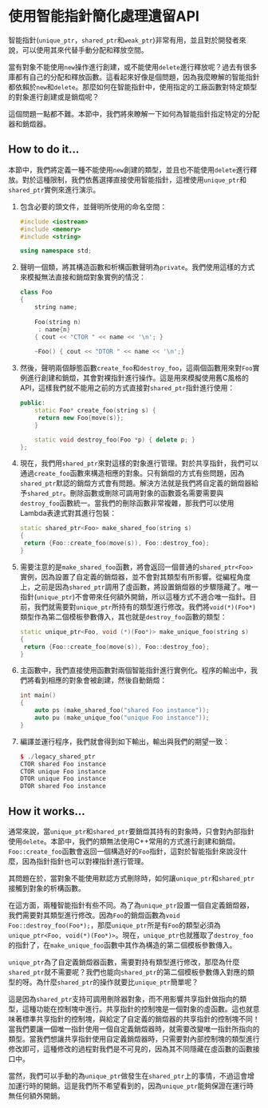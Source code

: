 # 使用智能指針簡化處理遺留API

智能指針(`unique_ptr`，`shared_ptr`和`weak_ptr`)非常有用，並且對於開發者來說，可以使用其來代替手動分配和釋放空間。

當有對象不能使用`new`操作進行創建，或不能使用`delete`進行釋放呢？過去有很多庫都有自己的分配和釋放函數。這看起來好像是個問題，因為我麼瞭解的智能指針都依賴於`new`和`delete`。那麼如何在智能指針中，使用指定的工廠函數對特定類型的對象進行創建或是銷燬呢？

這個問題一點都不難。本節中，我們將來瞭解一下如何為智能指針指定特定的分配器和銷燬器。

## How to do it...

本節中，我們將定義一種不能使用`new`創建的類型，並且也不能使用`delete`進行釋放。對於這種限制，我們依舊選擇直接使用智能指針，這裡使用`unique_ptr`和`shared_ptr`實例來進行演示。

1. 包含必要的頭文件，並聲明所使用的命名空間：

   ```c++
   #include <iostream>
   #include <memory>
   #include <string>
   
   using namespace std; 
   ```

2. 聲明一個類，將其構造函數和析構函數聲明為`private`。我們使用這樣的方式來模擬無法直接和銷燬對象實例的情況：

   ```c++
   class Foo
   {
       string name;
       
       Foo(string n)
       	: name{n}
       { cout << "CTOR " << name << '\n'; }
       
       ~Foo() { cout << "DTOR " << name << '\n';}
   ```

3. 然後，聲明兩個靜態函數`create_foo`和`destroy_foo`，這兩個函數用來對`Foo`實例進行創建和銷燬，其會對裸指針進行操作。這是用來模擬使用舊C風格的API，這樣我們就不能用之前的方式直接對`shared_ptr`指針進行使用：

   ```c++
   public:
       static Foo* create_foo(string s) {
       	return new Foo{move(s)};
       }
   
       static void destroy_foo(Foo *p) { delete p; }
   };
   ```

4. 現在，我們用`shared_ptr`來對這樣的對象進行管理。對於共享指針，我們可以通過`create_foo`函數來構造相應的對象。只有銷燬的方式有些問題，因為`shared_ptr`默認的銷燬方式會有問題。解決方法就是我們將自定義的銷燬器給予`shared_ptr`。刪除函數或刪除可調用對象的函數簽名需要需要與`destroy_foo`函數統一。當我們的刪除函數非常複雜，那我們可以使用Lambda表達式對其進行包裝：

   ```c++
   static shared_ptr<Foo> make_shared_foo(string s)
   {
   	return {Foo::create_foo(move(s)), Foo::destroy_foo};
   }
   ```

5. 需要注意的是`make_shared_foo`函數，將會返回一個普通的`shared_ptr<Foo>`實例，因為設置了自定義的銷燬器，並不會對其類型有所影響。從編程角度上，之前是因為`shared_ptr`調用了虛函數，將設置銷燬器的步驟隱藏了。唯一指針(`unique_ptr`)不會帶來任何額外開銷，所以這種方式不適合唯一指針。目前，我們就需要對`unique_ptr`所持有的類型進行修改。我們將`void(*)(Foo*)`類型作為第二個模板參數傳入，其也就是`destroy_foo`函數的類型：

   ```c++
   static unique_ptr<Foo, void (*)(Foo*)> make_unique_foo(string s)
   {
   	return {Foo::create_foo(move(s)), Foo::destroy_foo};
   }
   ```

6. 主函數中，我們直接使用函數對兩個智能指針進行實例化。程序的輸出中，我們將看到相應的對象會被創建，然後自動銷燬：

   ```c++
   int main()
   {
       auto ps (make_shared_foo("shared Foo instance"));
       auto pu (make_unique_foo("unique Foo instance"));
   }
   ```

7. 編譯並運行程序，我們就會得到如下輸出，輸出與我們的期望一致：

   ```c++
   $ ./legacy_shared_ptr
   CTOR shared Foo instance
   CTOR unique Foo instance
   DTOR unique Foo instance
   DTOR shared Foo instance
   ```

## How it works...

通常來說，當`unique_ptr`和`shared_ptr`要銷燬其持有的對象時，只會對內部指針使用`delete`。本節中，我們的類無法使用C++常用的方式進行創建和銷燬。`Foo::create_foo`函數會返回一個構造好的`Foo`指針，這對於智能指針來說沒什麼，因為指針指針也可以對裸指針進行管理。

其問題在於，當對象不能使用默認方式刪除時，如何讓`unique_ptr`和`shared_ptr`接觸到對象的析構函數。

在這方面，兩種智能指針有些不同。為了為`unique_ptr`設置一個自定義銷燬器，我們需要對其類型進行修改。因為`Foo`的銷燬函數為` void Foo::destroy_foo(Foo*); `，那麼`unique_ptr`所是有`Foo`的類型必須為` unique_ptr<Foo, void(*)(Foo*)> `。現在，`unique_ptr`也就獲取了`destroy_foo`的指針了，在`make_unique_foo`函數中其作為構造的第二個模板參數傳入。

`unique_ptr`為了自定義銷燬器函數，需要對持有類型進行修改，那麼為什麼`shared_ptr`就不需要呢？我們也能向`shared_ptr`的第二個模板參數傳入對應的類型的呀。為什麼`shared_ptr`的操作就要比`unique_ptr`簡單呢？

這是因為`shared_ptr`支持可調用刪除器對象，而不用影響共享指針做指向的類型，這種功能在控制塊中進行。共享指針的控制塊是一個對象的虛函數。這也就意味著標準共享指針的控制塊，與給定了自定義的銷燬器的共享指針的控制塊不同！當我們要讓一個唯一指針使用一個自定義銷燬器時，就需要改變唯一指針所指向的類型。當我們想讓共享指針使用自定義銷燬器時，只需要對內部控制塊的類型進行修改即可，這種修改的過程對我們是不可見的，因為其不同隱藏在虛函數的函數接口中。

當然，我們可以手動的為`unique_ptr`做發生在`shared_ptr`上的事情，不過這會增加運行時的開銷。這是我們所不希望看到的，因為`unique_ptr`能夠保證在運行時無任何額外開銷。